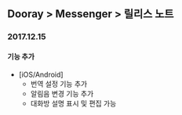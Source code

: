 ## Dooray > Messenger > 릴리스 노트

### 2017.12.15

#### 기능 추가

* [iOS/Android]
	* 번역 설정 기능 추가
	* 알림음 변경 기능 추가
	* 대화방 설명 표시 및 편집 가능
